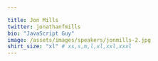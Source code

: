 ```yaml
---

title: Jon Mills
twitter: jonathanfmills
bio: "JavaScript Guy"
image: /assets/images/speakers/jonmills-2.jpg
shirt_size: "xl" # xs,s,m,l,xl,xxl,xxxl
---
```

